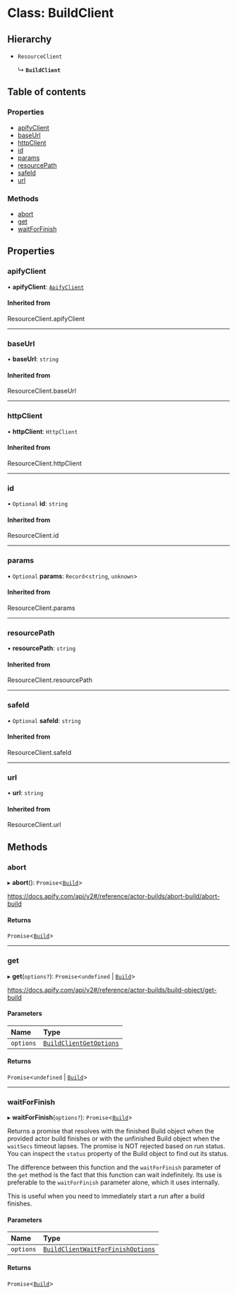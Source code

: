 # Class: BuildClient

## Hierarchy

- `ResourceClient`

  ↳ **`BuildClient`**

## Table of contents

### Properties

- [apifyClient](BuildClient.md#apifyclient)
- [baseUrl](BuildClient.md#baseurl)
- [httpClient](BuildClient.md#httpclient)
- [id](BuildClient.md#id)
- [params](BuildClient.md#params)
- [resourcePath](BuildClient.md#resourcepath)
- [safeId](BuildClient.md#safeid)
- [url](BuildClient.md#url)

### Methods

- [abort](BuildClient.md#abort)
- [get](BuildClient.md#get)
- [waitForFinish](BuildClient.md#waitforfinish)

## Properties

### <a id="apifyclient" name="apifyclient"></a> apifyClient

• **apifyClient**: [`ApifyClient`](ApifyClient.md)

#### Inherited from

ResourceClient.apifyClient

___

### <a id="baseurl" name="baseurl"></a> baseUrl

• **baseUrl**: `string`

#### Inherited from

ResourceClient.baseUrl

___

### <a id="httpclient" name="httpclient"></a> httpClient

• **httpClient**: `HttpClient`

#### Inherited from

ResourceClient.httpClient

___

### <a id="id" name="id"></a> id

• `Optional` **id**: `string`

#### Inherited from

ResourceClient.id

___

### <a id="params" name="params"></a> params

• `Optional` **params**: `Record`<`string`, `unknown`\>

#### Inherited from

ResourceClient.params

___

### <a id="resourcepath" name="resourcepath"></a> resourcePath

• **resourcePath**: `string`

#### Inherited from

ResourceClient.resourcePath

___

### <a id="safeid" name="safeid"></a> safeId

• `Optional` **safeId**: `string`

#### Inherited from

ResourceClient.safeId

___

### <a id="url" name="url"></a> url

• **url**: `string`

#### Inherited from

ResourceClient.url

## Methods

### <a id="abort" name="abort"></a> abort

▸ **abort**(): `Promise`<[`Build`](../interfaces/Build.md)\>

https://docs.apify.com/api/v2#/reference/actor-builds/abort-build/abort-build

#### Returns

`Promise`<[`Build`](../interfaces/Build.md)\>

___

### <a id="get" name="get"></a> get

▸ **get**(`options?`): `Promise`<`undefined` \| [`Build`](../interfaces/Build.md)\>

https://docs.apify.com/api/v2#/reference/actor-builds/build-object/get-build

#### Parameters

| Name | Type |
| :------ | :------ |
| `options` | [`BuildClientGetOptions`](../interfaces/BuildClientGetOptions.md) |

#### Returns

`Promise`<`undefined` \| [`Build`](../interfaces/Build.md)\>

___

### <a id="waitforfinish" name="waitforfinish"></a> waitForFinish

▸ **waitForFinish**(`options?`): `Promise`<[`Build`](../interfaces/Build.md)\>

Returns a promise that resolves with the finished Build object when the provided actor build finishes
or with the unfinished Build object when the `waitSecs` timeout lapses. The promise is NOT rejected
based on run status. You can inspect the `status` property of the Build object to find out its status.

The difference between this function and the `waitForFinish` parameter of the `get` method
is the fact that this function can wait indefinitely. Its use is preferable to the
`waitForFinish` parameter alone, which it uses internally.

This is useful when you need to immediately start a run after a build finishes.

#### Parameters

| Name | Type |
| :------ | :------ |
| `options` | [`BuildClientWaitForFinishOptions`](../interfaces/BuildClientWaitForFinishOptions.md) |

#### Returns

`Promise`<[`Build`](../interfaces/Build.md)\>
